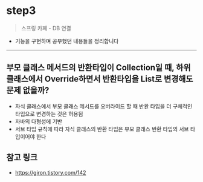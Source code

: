 # step3
> 스프링 카페 - DB 연결
- 기능을 구현하며 공부했던 내용들을 정리합니다
---

## 부모 클래스 메서드의 반환타입이 Collection일 때, 하위 클래스에서 Override하면서 반환타입을 List로 변경해도 문제 없을까?
- 자식 클래스에서 부모 클래스 메서드를 오버라이드 할 때 반환 타입을 더 구체적인 타입으로 변경하는 것은 허용됨
- 자바의 다형성에 기반
- 서브 타입 규칙에 따라 자식 클래스의 반환 타입은 부모 클래스 반환 타입의 서브 타입이어야 한다

## 참고 링크
- https://giron.tistory.com/142